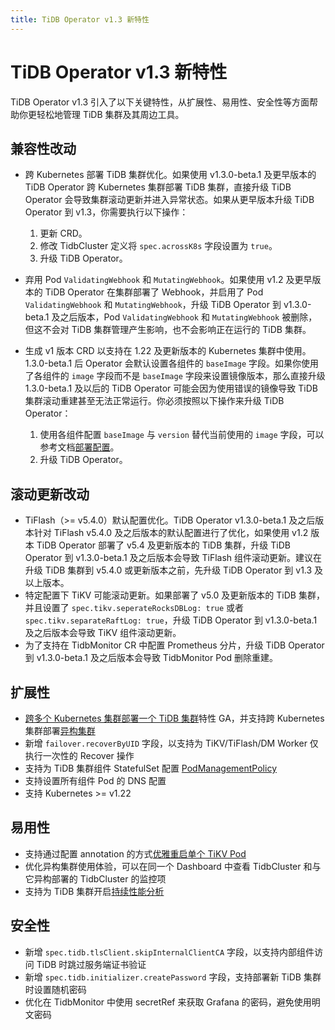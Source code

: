 ```yaml
---
title: TiDB Operator v1.3 新特性
---
```


# TiDB Operator v1.3 新特性

TiDB Operator v1.3 引入了以下关键特性，从扩展性、易用性、安全性等方面帮助你更轻松地管理 TiDB 集群及其周边工具。

## 兼容性改动

- 跨 Kubernetes 部署 TiDB 集群优化。如果使用 v1.3.0-beta.1 及更早版本的 TiDB Operator 跨 Kubernetes 集群部署 TiDB 集群，直接升级 TiDB Operator 会导致集群滚动更新并进入异常状态。如果从更早版本升级 TiDB Operator 到 v1.3，你需要执行以下操作：

  1. 更新 CRD。
  2. 修改 TidbCluster 定义将 `spec.acrossK8s` 字段设置为 `true`。
  3. 升级 TiDB Operator。

- 弃用 Pod `ValidatingWebhook` 和 `MutatingWebhook`。如果使用 v1.2 及更早版本的 TiDB Operator 在集群部署了 Webhook，并启用了 Pod `ValidatingWebhook` 和 `MutatingWebhook`，升级 TiDB Operator 到 v1.3.0-beta.1 及之后版本，Pod `ValidatingWebhook` 和 `MutatingWebhook` 被删除，但这不会对 TiDB 集群管理产生影响，也不会影响正在运行的 TiDB 集群。

- 生成 v1 版本 CRD 以支持在 1.22 及更新版本的 Kubernetes 集群中使用。1.3.0-beta.1 后 Operator 会默认设置各组件的 `baseImage` 字段。如果你使用了各组件的 `image` 字段而不是 `baseImage` 字段来设置镜像版本，那么直接升级 1.3.0-beta.1 及以后的 TiDB Operator 可能会因为使用错误的镜像导致 TiDB 集群滚动重建甚至无法正常运行。你必须按照以下操作来升级 TiDB Operator：
    1. 使用各组件配置 `baseImage` 与 `version` 替代当前使用的 `image` 字段，可以参考文档[部署配置](configure-a-tidb-cluster.md#版本)。
    2. 升级 TiDB Operator。

## 滚动更新改动

- TiFlash（>= v5.4.0）默认配置优化。TiDB Operator v1.3.0-beta.1 及之后版本针对 TiFlash v5.4.0 及之后版本的默认配置进行了优化，如果使用 v1.2 版本 TiDB Operator 部署了 v5.4 及更新版本的 TiDB 集群，升级 TiDB Operator 到 v1.3.0-beta.1 及之后版本会导致 TiFlash 组件滚动更新。建议在升级 TiDB 集群到 v5.4.0 或更新版本之前，先升级 TiDB Operator 到 v1.3 及以上版本。
- 特定配置下 TiKV 可能滚动更新。如果部署了 v5.0 及更新版本的 TiDB 集群，并且设置了 `spec.tikv.seperateRocksDBLog: true` 或者 `spec.tikv.separateRaftLog: true`，升级 TiDB Operator 到 v1.3.0-beta.1 及之后版本会导致 TiKV 组件滚动更新。
- 为了支持在 TidbMonitor CR 中配置 Prometheus 分片，升级 TiDB Operator 到 v1.3.0-beta.1 及之后版本会导致 TidbMonitor Pod 删除重建。

## 扩展性

- [跨多个 Kubernetes 集群部署一个 TiDB 集群](deploy-tidb-cluster-across-multiple-kubernetes.md)特性 GA，并支持跨 Kubernetes 集群部署[异构集群](deploy-heterogeneous-tidb-cluster.md)
- 新增 `failover.recoverByUID` 字段，以支持为 TiKV/TiFlash/DM Worker 仅执行一次性的 Recover 操作
- 支持为 TiDB 集群组件 StatefulSet 配置 [PodManagementPolicy](https://kubernetes.io/docs/concepts/workloads/controllers/statefulset/#pod-management-policies)
- 支持设置所有组件 Pod 的 DNS 配置
- 支持 Kubernetes >= v1.22

## 易用性

- 支持通过配置 annotation 的方式[优雅重启单个 TiKV Pod](restart-a-tidb-cluster.md#优雅重启单个-tikv-pod)
- 优化异构集群使用体验，可以在同一个 Dashboard 中查看 TidbCluster 和与它异构部署的 TidbCluster 的监控项
- 支持为 TiDB 集群开启[持续性能分析](access-dashboard.md#启用持续性能分析)

## 安全性

- 新增 `spec.tidb.tlsClient.skipInternalClientCA` 字段，以支持内部组件访问 TiDB 时跳过服务端证书验证
- 新增 `spec.tidb.initializer.createPassword` 字段，支持部署新 TiDB 集群时设置随机密码
- 优化在 TidbMonitor 中使用 secretRef 来获取 Grafana 的密码，避免使用明文密码
